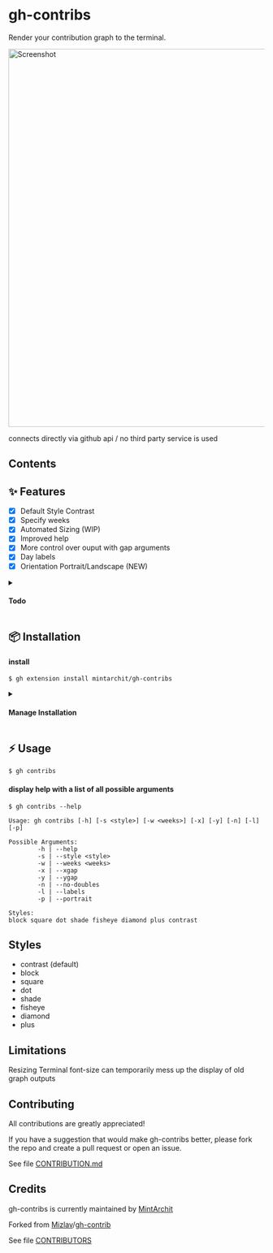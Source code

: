 # gh-contribs

Render your contribution graph to the terminal.

<img width="745" alt="Screenshot" src="https://user-images.githubusercontent.com/887/153284410-74925ad9-0e5a-441c-b4cb-5cbeced0630d.png">

connects directly via github api / no third party service is used

## Contents

## ✨ Features 

- [X] Default Style Contrast
- [X] Specify weeks
- [X] Automated Sizing (WIP)
- [X] Improved help
- [X] More control over ouput with gap arguments
- [X] Day labels
- [X] Orientation Portrait/Landscape (NEW)

<details>
	<summary><h4>Todo</h4></summary>
	
- [ ] Configuration file
- [ ] Color schemes
- [ ] User defined characters(styles)
- [ ] optimize performance
- [ ] fix automated sizing

</details>

## 📦 Installation
 
#### install

```
$ gh extension install mintarchit/gh-contribs
```

<details>
	<summary><h4>Manage Installation</h4></summary>

#### list installed extensions

```
$ gh extension list
```

#### upgrade

```
$ gh extensions upgrade gh-contribs
```

#### uninstall

```
$ gh extension remove gh-contribs
```
</details>

## ⚡️ Usage

```
$ gh contribs
```

#### display help with a list of all possible arguments

```
$ gh contribs --help

Usage: gh contribs [-h] [-s <style>] [-w <weeks>] [-x] [-y] [-n] [-l] [-p]

Possible Arguments:
        -h | --help
        -s | --style <style>
        -w | --weeks <weeks>
        -x | --xgap
        -y | --ygap
        -n | --no-doubles
        -l | --labels
        -p | --portrait

Styles:
block square dot shade fisheye diamond plus contrast

```

## Styles

- contrast (default)
- block
- square
- dot
- shade
- fisheye
- diamond
- plus

## Limitations

Resizing Terminal font-size can temporarily mess up the display of old graph outputs

## Contributing

All contributions are greatly appreciated!

If you have a suggestion that would make gh-contribs better, 
please fork the repo and create a pull request or open an issue.

See file [CONTRIBUTION.md](https://github.com/MintArchit/gh-contribs/CONTRIBUTION.md)

## Credits

gh-contribs is currently maintained by [MintArchit](https://github.com/MintArchit)

Forked from [Mizlav](https://github.com/mislav)/[gh-contrib](https://github.com/mislav/gh-contrib)

See file [CONTRIBUTORS](https://github.com/MintArchit/gh-contribs/CONTRIBUTORS)
